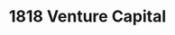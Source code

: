 ---
layout: firm_page
title: "1818 Venture Capital"
id: "1818venturecapital.com"
permalink: "/1818venturecapital1818venturecapital.com/"
website: "https://www.1818venturecapital.com"
offices: "Guernsey (United Kingdom)"
investment_stages: "Pre-Seed, Seed, Series A"
portfolio_companies: "StudentCrowd, Sidekick Money, WatchMyCompetitor, Dexla, Currensea, Capdesk, Teamed, Wealthify, RideTandem, Willo, Greenspark, Carta, Aide Health, Payaca, Duel, Playter, Democrance, ActiveQuote, RightIndem, Mypinpad, Pirkx, Taveo, Outfund, Digital Fineprint, MOONHUB, Lifted, SimplyPayMe, RestLess, Neos, MyFutureNow, Level, Laka, Clicknclear, TOTM, AssetVault, Billsby"
portfolio_link: "https://www.1818venturecapital.com/our-portfolio"
investment_markets: "Fintech, Financial Inclusion, Future of Work, Health & Wellness, Net Zero & Green Mobility, Future of Learning & Development"
founded_year: "2012"
description: "1818 Venture Capital is a firm focused on early and growth stage digital technology companies, typically investing early and personally in every opportunity. They partner with companies showing significant growth potential and founders with the vision to achieve it, providing capital and active support."
linkedin: "https://www.linkedin.com/company/1818venturecapital/"
twitter: "https://twitter.com/i/lists/1296345882284175360"
instagram: ""
team_page: "https://www.1818venturecapital.com/our-team"
investor_type: "Venture Capital"
crunchbase: "https://www.crunchbase.com/organization/1818-venture-capital"
pitchbook: "https://pitchbook.com/profiles/investor/234048-16"

# SEO Optimization
meta_title: "1818 Venture Capital - VC Firm - projectstartups.com"
meta_description: "1818 Venture Capital, 1818 Venture Capital is a firm focused on early and growth stage digital technology companies, typically investing early and personally in every oppor..."
meta_keywords: "1818 Venture Capital, Fintech, Financial Inclusion, Future of Work, Health & Wellness, Net Zero & Green Mobility, Future of Learning & Development, VC firm, venture capital, startup investor, projectstartups.com"
canonical_url: "https://vc.projectstartups.com/1818venturecapital1818venturecapital.com/"
---
